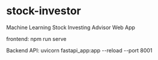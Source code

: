 # stock-investor

Machine Learning Stock Investing Advisor Web App

frontend:
npm run serve

Backend API:
uvicorn fastapi_app:app --reload --port 8001
